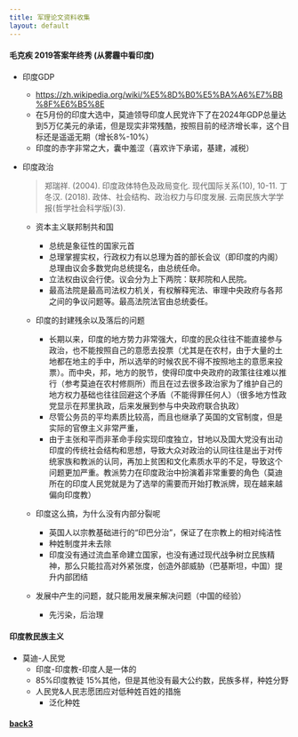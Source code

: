 ```yaml
---
title: 军理论文资料收集
layout: default
---
```

#### 毛克疾 2019答案年终秀 (从雾霾中看印度)
- 印度GDP 
  - https://zh.wikipedia.org/wiki/%E5%8D%B0%E5%BA%A6%E7%BB%8F%E6%B5%8E
  - 在5月份的印度大选中，莫迪领导印度人民党许下了在2024年GDP总量达到5万亿美元的承诺，但是现实非常残酷，按照目前的经济增长率，这个目标还是遥遥无期（增长8%-10%）
  - 印度的赤字非常之大，囊中羞涩（喜欢许下承诺，基建，减税）


- 印度政治
    >郑瑞祥. (2004). 印度政体特色及政局变化. 现代国际关系(10), 10-11.
    丁冬汉. (2018). 政体、社会结构、政治权力与印度发展. 云南民族大学学报(哲学社会科学版)(3).
    - 资本主义联邦制共和国
      - 总统是象征性的国家元首
      - 总理掌握实权，行政权力有以总理为首的部长会议（即印度的内阁）总理由议会多数党向总统提名，由总统任命。
      - 立法权由议会行使。议会分为上下两院：联邦院和人民院。
      - 最高法院是最高司法权力机关，有权解释宪法、审理中央政府与各邦之间的争议问题等。最高法院法官由总统委任。

    - 印度的封建残余以及落后的问题
      - 长期以来，印度的地方势力非常强大，印度的民众往往不能直接参与政治，也不能按照自己的意愿去投票（尤其是在农村，由于大量的土地都在地主的手中，所以选举的时候农民不得不按照地主的意愿来投票）。而中央，邦，地方的脱节，使得印度中央政府的政策往往难以推行（参考莫迪在农村修厕所）而且在过去很多政治家为了维护自己的地方权力基础也往往回避这个矛盾（不能得罪任何人）（很多地方性政党显示在邦里执政，后来发展到参与中央政府联合执政）
      - 尽管公务员的平均素质比较高，而且也继承了英国的文官制度，但是实际的官僚主义非常严重，
      - 由于主张和平而非革命手段实现印度独立，甘地以及国大党没有出动印度的传统社会结构和思想，导致大众对政治的认同往往是出于对传统家族和教派的认同，再加上贫困和文化素质水平的不足，导致这个问题更加严重。教派势力在印度政治中扮演着非常重要的角色（莫迪所在的印度人民党就是为了选举的需要而开始打教派牌，现在越来越偏向印度教）

  - 印度这么搞，为什么没有内部分裂呢
    - 英国人以宗教基础进行的“印巴分治”，保证了在宗教上的相对纯洁性
    - 种姓制度并未去除
    - 印度没有通过流血革命建立国家，也没有通过现代战争树立民族精神，那么只能拉高对外紧张度，创造外部威胁（巴基斯坦，中国）提升内部团结

  - 发展中产生的问题，就只能用发展来解决问题（中国的经验）
    - 先污染，后治理

#### 印度教民族主义
- 莫迪-人民党
  - 印度-印度教-印度人是一体的
  - 85%印度教徒 15%其他，但是其他没有最大公约数，民族多样，种姓分野
  - 人民党&人民志愿团应对低种姓百姓的措施
    - 泛化种姓

#### [back3](./../../../index.md)